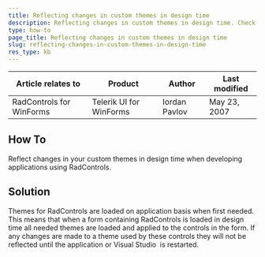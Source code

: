 ```yaml
---
title: Reflecting changes in custom themes in design time
description: Reflecting changes in custom themes in design time. Check it now!
type: how-to
page_title: Reflecting changes in custom themes in design time
slug: reflecting-changes-in-custom-themes-in-design-time
res_type: kb
---
```


|Article relates to|Product|Author|Last modified|  
|----|----|----|----|
|RadControls for WinForms|Telerik UI for WinForms|Iordan Pavlov|May 23, 2007| 

## How To  

Reflect changes in your custom themes in design time when developing applications using RadControls.  
   
## Solution
 
Themes for RadControls are loaded on application basis when first needed. This means that when a form containing RadControls is loaded in design time all needed themes are loaded and applied to the controls in the form. If any changes are made to a theme used by these controls they will not be reflected until the application or Visual Studio  is restarted.


